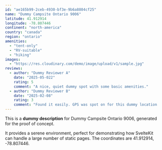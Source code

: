 ```yaml
---
id: "ae165b99-2ceb-4930-bf3e-9b6a8804cf25"
name: "Dummy Campsite Ontario 9006"
latitude: 41.912914
longitude: -78.807446
continent: "north-america"
country: "canada"
region: "ontario"
amenities:
  - "tent-only"
  - "RV-suitable"
  - "hiking"
images:
  - "https://res.cloudinary.com/demo/image/upload/v1/sample.jpg"
reviews:
  - author: "Dummy Reviewer A"
    date: "2025-05-022"
    rating: 5
    comment: "A nice, quiet dummy spot with some basic amenities."
  - author: "Dummy Reviewer B"
    date: "2025-02-08"
    rating: 3
    comment: "Found it easily. GPS was spot on for this dummy location."
---
```


This is a **dummy description** for Dummy Campsite Ontario 9006, generated for the proof of concept.

It provides a serene environment, perfect for demonstrating how SvelteKit can handle a large number of static pages. The coordinates are 41.912914, -78.807446.
